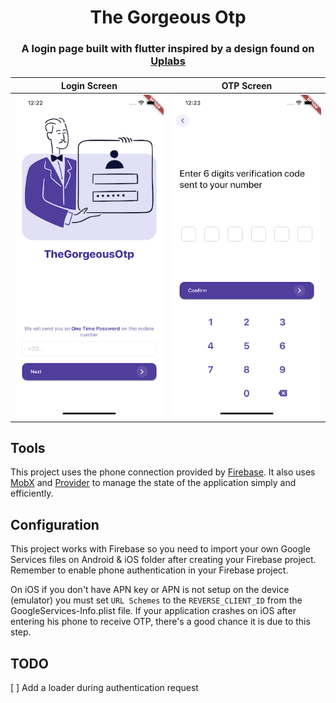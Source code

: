 
<h1 align="center">The Gorgeous Otp</h1>

<h3 align="center">
  A login page built with flutter inspired by a design found on 
  <a href="https://www.uplabs.com/posts/app-login-with-otp
"> Uplabs</a>
</h3>

Login Screen        |  OTP Screen
:-------------------------:|:-------------------------:
![Screen 1](./github/screen1.png)  |   ![Screen 2](./github/screen2.png)

## Tools

This project uses the phone connection provided by [Firebase](https://pub.dev/packages/firebase_auth).
It also uses [MobX](https://pub.dev/packages/mobx) and [Provider](https://pub.dev/packages/provider) to manage the state of the application simply and efficiently. 

## Configuration

This project works with Firebase so you need to import your own Google Services files on Android & iOS folder after creating your Firebase project. Remember to enable phone authentication in your Firebase project.

On iOS if you don't have APN key or APN is not setup on the device (emulator) you must set `URL Schemes` to the `REVERSE_CLIENT_ID` from the GoogleServices-Info.plist file. If your application crashes on iOS after entering his phone to receive OTP, there's a good chance it is due to this step.

## TODO

[ ] Add a loader during authentication request
